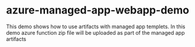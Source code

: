 # azure-managed-app-webapp-demo
This demo shows how to use artifacts with managed app templets. In this demo azure function zip file will be uploaded as part of the managed app artifacts
